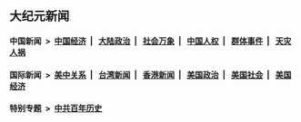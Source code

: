 ## 大纪元新闻

#### 中国新闻 &nbsp;>&nbsp; [中国经济](indexes/ncid283/README.md?07010045) &nbsp;| &nbsp; [大陆政治](indexes/ncid277/README.md?07010045) &nbsp;| &nbsp; [社会万象](indexes/ncid282/README.md?07010045) &nbsp;| &nbsp; [中国人权](indexes/ncid278/README.md?07010045) &nbsp;| &nbsp; [群体事件](indexes/ncid279/README.md?07010045) &nbsp;| &nbsp; [天灾人祸](indexes/ncid280/README.md?07010045)

#### 国际新闻 &nbsp;>&nbsp; [美中关系](indexes/nf1412576/README.md?07010045) &nbsp;| &nbsp; [台湾新闻](indexes/ncid1349361/README.md?07010045) &nbsp;| &nbsp; [香港新闻](indexes/ncid1349362/README.md?07010045) &nbsp;| &nbsp; [美国政治](indexes/ncid1078159/README.md?07010045) &nbsp;| &nbsp; [美国社会](indexes/ncid1078160/README.md?07010045) &nbsp;| &nbsp; [美国经济](indexes/ncid1078158/README.md?07010045)

#### 特别专题 &nbsp;>&nbsp; [中共百年历史](https://github.com/epoch-news/epoch-special/blob/master/README.md?07010045)  

